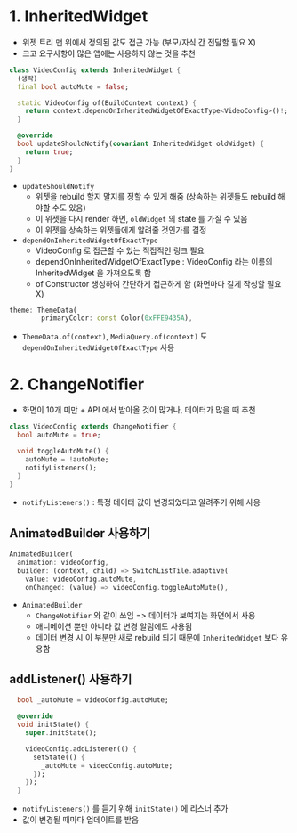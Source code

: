 # 1. InheritedWidget

- 위젯 트리 맨 위에서 정의된 값도 접근 가능 (부모/자식 간 전달할 필요 X)
- 크고 요구사항이 많은 앱에는 사용하지 않는 것을 추천

``` dart
class VideoConfig extends InheritedWidget {
  (생략)
  final bool autoMute = false;

  static VideoConfig of(BuildContext context) {
    return context.dependOnInheritedWidgetOfExactType<VideoConfig>()!;
  }

  @override
  bool updateShouldNotify(covariant InheritedWidget oldWidget) {
    return true;
  }
}
```
- `updateShouldNotify`
  - 위젯을 rebuild 할지 말지를 정할 수 있게 해줌 (상속하는 위젯들도 rebuild 해야할 수도 있음)
  - 이 위젯을 다시 render 하면, `oldWidget` 의 state 를 가질 수 있음
  - 이 위젯을 상속하는 위젯들에게 알려줄 것인가를 결정
- `dependOnInheritedWidgetOfExactType`
  - VideoConfig 로 접근할 수 있는 직접적인 링크 필요
  - dependOnInheritedWidgetOfExactType : VideoConfig 라는 이름의 InheritedWidget 을 가져오도록 함
  - of Constructor 생성하여 간단하게 접근하게 함 (화면마다 길게 작성할 필요 X)
  
``` dart
theme: ThemeData(
        primaryColor: const Color(0xFFE9435A),
```
- `ThemeData.of(context)`, `MediaQuery.of(context)` 도 `dependOnInheritedWidgetOfExactType` 사용


# 2. ChangeNotifier

- 화면이 10개 미만 + API 에서 받아올 것이 많거나, 데이터가 많을 때 추천

``` dart
class VideoConfig extends ChangeNotifier {
  bool autoMute = true;

  void toggleAutoMute() {
    autoMute = !autoMute;
    notifyListeners();
  }
}
```
- `notifyListeners()` : 특정 데이터 값이 변경되었다고 알려주기 위해 사용

## AnimatedBuilder 사용하기

``` dart
AnimatedBuilder(
  animation: videoConfig,
  builder: (context, child) => SwitchListTile.adaptive(
    value: videoConfig.autoMute,
    onChanged: (value) => videoConfig.toggleAutoMute(),
```
- `AnimatedBuilder`
  - `ChangeNotifier` 와 같이 쓰임 => 데이터가 보여지는 화면에서 사용
  - 애니메이션 뿐만 아니라 값 변경 알림에도 사용됨
  - 데이터 변경 시 이 부분만 새로 rebuild 되기 때문에 `InheritedWidget` 보다 유용함

## addListener() 사용하기

```dart
  bool _autoMute = videoConfig.autoMute;

  @override
  void initState() {
    super.initState();

    videoConfig.addListener(() {
      setState(() {
        _autoMute = videoConfig.autoMute;
      });
    });
  }
```
- `notifyListeners()` 를 듣기 위해 `initState()` 에 리스너 추가
- 값이 변경될 때마다 업데이트를 받음